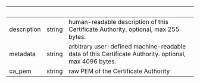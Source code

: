 <!-- Code generated for API Clients. DO NOT EDIT. -->

| &nbsp; | &nbsp; | &nbsp; |
|---|---|---|
| description | string | human-readable description of this Certificate Authority. optional, max 255 bytes. |
| metadata | string | arbitrary user-defined machine-readable data of this Certificate Authority. optional, max 4096 bytes. |
| ca_pem | string | raw PEM of the Certificate Authority |